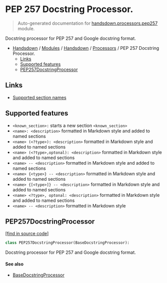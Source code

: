# PEP 257 Docstring Processor.

> Auto-generated documentation for [handsdown.processors.pep257](https://github.com/vemel/handsdown/blob/main/handsdown/processors/pep257.py) module.

Docstring processor for PEP 257 and Google docstring format.

- [Handsdown](../../README.md#-handsdown---python-documentation-generator) / [Modules](../../MODULES.md#modules) / [Handsdown](../index.md#handsdown) / [Processors](index.md#processors) / PEP 257 Docstring Processor.
    - [Links](#links)
    - [Supported features](#supported-features)
    - [PEP257DocstringProcessor](#pep257docstringprocessor)

## Links

- [Supported section names](
    https://sphinxcontrib-napoleon.readthedocs.io/en/latest/index.html#docstring-sections
  )

## Supported features

- `<known_section>:` starts a new section `<known_section>`
- `<name>: <description>` formatted in Markdown style and added to named sections
- `<name> (<?type>): <description>` formatted in Markdown style and added to named sections
- `<name> (<?type>,optonal): <description>` formatted in Markdown
  style and added to named sections
- `<name> -- <description>` formatted in Markdown style and
  added to named sections
- `<name> {<type>} -- <description>` formatted in Markdown style and added to named sections
- `<name> {[<type>]} -- <description>` formatted in Markdown style and added to named sections
- `<name> <?type>, optonal: <description>` formatted
  in Markdown style and added to named sections
- `<name> -- <description>` formatted in Markdown style

## PEP257DocstringProcessor

[[find in source code]](https://github.com/vemel/handsdown/blob/main/handsdown/processors/pep257.py#L33)

```python
class PEP257DocstringProcessor(BaseDocstringProcessor):
```

Docstring processor for PEP 257 and Google docstring format.

#### See also

- [BaseDocstringProcessor](base.md#basedocstringprocessor)
